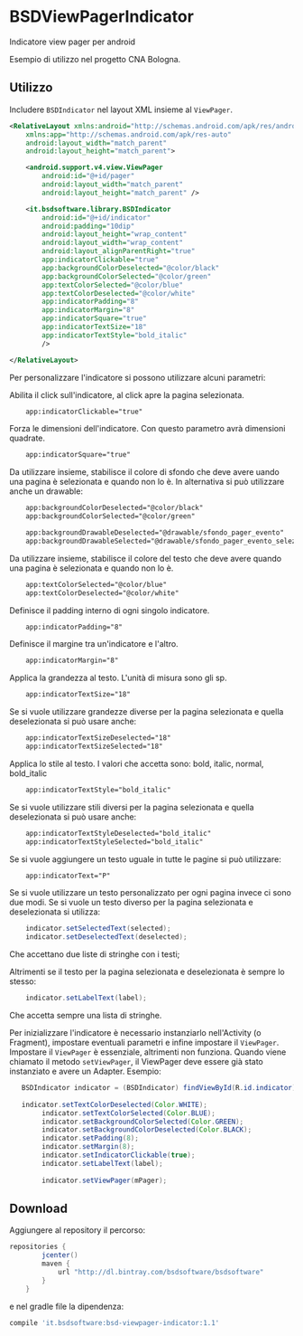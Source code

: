 BSDViewPagerIndicator
==========================

Indicatore view pager per android

Esempio di utilizzo nel progetto CNA Bologna.

Utilizzo
-----

Includere `BSDIndicator` nel layout XML insieme al `ViewPager`.

```xml
<RelativeLayout xmlns:android="http://schemas.android.com/apk/res/android"
    xmlns:app="http://schemas.android.com/apk/res-auto"
    android:layout_width="match_parent"
    android:layout_height="match_parent">

    <android.support.v4.view.ViewPager
        android:id="@+id/pager"
        android:layout_width="match_parent"
        android:layout_height="match_parent" />

    <it.bsdsoftware.library.BSDIndicator
        android:id="@+id/indicator"
        android:padding="10dip"
        android:layout_height="wrap_content"
        android:layout_width="wrap_content"
        android:layout_alignParentRight="true"
        app:indicatorClickable="true"
        app:backgroundColorDeselected="@color/black"
        app:backgroundColorSelected="@color/green"
        app:textColorSelected="@color/blue"
        app:textColorDeselected="@color/white"
        app:indicatorPadding="8"
        app:indicatorMargin="8"
        app:indicatorSquare="true"
        app:indicatorTextSize="18"
        app:indicatorTextStyle="bold_italic"
        />

</RelativeLayout>
```

Per personalizzare l'indicatore si possono utilizzare alcuni parametri:

Abilita il click sull'indicatore, al click apre la pagina selezionata. 
```xml
    app:indicatorClickable="true"
```
Forza le dimensioni dell'indicatore. Con questo parametro avrà dimensioni quadrate.
```xml
    app:indicatorSquare="true"
```
Da utilizzare insieme, stabilisce il colore di sfondo che deve avere uando una pagina è selezionata e quando non lo è.
In alternativa si può utilizzare anche un drawable:
```xml
    app:backgroundColorDeselected="@color/black"
    app:backgroundColorSelected="@color/green"
```
```xml
    app:backgroundDrawableDeselected="@drawable/sfondo_pager_evento"
    app:backgroundDrawableSelected="@drawable/sfondo_pager_evento_selezionato"
```
Da utilizzare insieme, stabilisce il colore del testo che deve avere quando una pagina è selezionata e quando non lo è.
```xml
    app:textColorSelected="@color/blue"
    app:textColorDeselected="@color/white"
```
Definisce il padding interno di ogni singolo indicatore.
```xml
    app:indicatorPadding="8"
```

Definisce il margine tra un'indicatore e l'altro.
```xml
    app:indicatorMargin="8"
```
Applica la grandezza al testo. L'unità di misura sono gli sp.
```xml
    app:indicatorTextSize="18"
```
 Se si vuole utilizzare grandezze diverse per la pagina selezionata e quella deselezionata si può usare anche:
```xml
    app:indicatorTextSizeDeselected="18"
    app:indicatorTextSizeSelected="18"
```
Applica lo stile al testo. I valori che accetta sono:
bold, italic, normal, bold_italic
```xml
    app:indicatorTextStyle="bold_italic"
```
Se si vuole utilizzare stili diversi per la pagina selezionata e quella deselezionata si può usare anche:
```xml
    app:indicatorTextStyleDeselected="bold_italic"
    app:indicatorTextStyleSelected="bold_italic"
```

Se si vuole aggiungere un testo uguale in tutte le pagine si può utilizzare:
```xml
    app:indicatorText="P"
```

Se si vuole utilizzare un testo personalizzato per ogni pagina invece ci sono due modi. 
Se si vuole un testo diverso per la pagina selezionata e deselezionata si utilizza:

```java
    indicator.setSelectedText(selected);
    indicator.setDeselectedText(deselected);
```
Che accettano due liste di stringhe con i testi;

Altrimenti se il testo per la pagina selezionata e deselezionata è sempre lo stesso:
```java
    indicator.setLabelText(label);
```
Che accetta sempre una lista di stringhe.


Per inizializzare l'indicatore è necessario instanziarlo nell'Activity (o Fragment), impostare eventuali parametri e infine impostare il `ViewPager`.
Impostare il `ViewPager` è essenziale, altrimenti non funziona. Quando viene chiamato il metodo `setViewPager`, il ViewPager deve essere già stato instanziato e avere un Adapter.
Esempio:
```java
   BSDIndicator indicator = (BSDIndicator) findViewById(R.id.indicator);
   
   indicator.setTextColorDeselected(Color.WHITE);
        indicator.setTextColorSelected(Color.BLUE);
        indicator.setBackgroundColorSelected(Color.GREEN);
        indicator.setBackgroundColorDeselected(Color.BLACK);
        indicator.setPadding(8);
        indicator.setMargin(8);
        indicator.setIndicatorClickable(true);
        indicator.setLabelText(label);
        
        indicator.setViewPager(mPager);
```



Download
--------

Aggiungere al repository il percorso:
```groovy
repositories {
        jcenter()
        maven {
            url "http://dl.bintray.com/bsdsoftware/bsdsoftware"
        }
    }
```
e nel gradle file la dipendenza:
```groovy
compile 'it.bsdsoftware:bsd-viewpager-indicator:1.1'
```


